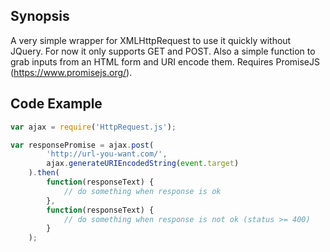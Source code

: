 ## Synopsis

A very simple wrapper for XMLHttpRequest to use it quickly without JQuery. For now it only supports GET and POST. Also a simple function to grab inputs from an HTML form and URI encode them. Requires PromiseJS (https://www.promisejs.org/).

## Code Example

```javascript
var ajax = require('HttpRequest.js');

var responsePromise = ajax.post(
	    'http://url-you-want.com/',
	    ajax.generateURIEncodedString(event.target)
	).then(
        function(responseText) {
            // do something when response is ok
        },
        function(responseText) {
            // do something when response is not ok (status >= 400)
        }
    );
```